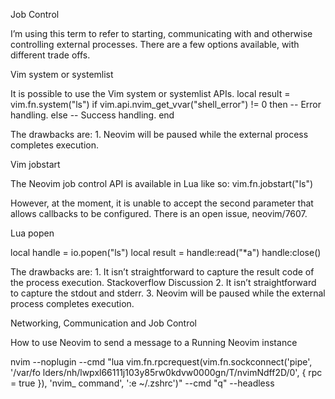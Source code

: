 Job Control

   I’m using this term to refer to starting, communicating with and
   otherwise controlling external processes. There are a few options
   available, with different trade offs.

Vim system or systemlist

   It is possible to use the Vim system or systemlist APIs.
local result = vim.fn.system("ls")
if vim.api.nvim_get_vvar("shell_error") != 0 then
    -- Error handling.
else
    -- Success handling.
end

   The drawbacks are:
    1. Neovim will be paused while the external process completes
       execution.

Vim jobstart

   The Neovim job control API is available in Lua like so:
vim.fn.jobstart("ls")

   However, at the moment, it is unable to accept the second parameter
   that allows callbacks to be configured. There is an open issue,
   neovim/7607.

Lua popen

local handle = io.popen("ls")
local result = handle:read("*a")
handle:close()

   The drawbacks are:
    1. It isn’t straightforward to capture the result code of the process
       execution. Stackoverflow Discussion
    2. It isn’t straightforward to capture the stdout and stderr.
    3. Neovim will be paused while the external process completes
       execution.

Networking, Communication and Job Control

How to use Neovim to send a message to a Running Neovim instance

nvim --noplugin --cmd "lua vim.fn.rpcrequest(vim.fn.sockconnect('pipe', '/var/fo
lders/nh/lwpxl66111j103y85rw0kdvw0000gn/T/nvimNdff2D/0', { rpc = true }), 'nvim_
command', ':e ~/.zshrc')" --cmd "q" --headless

